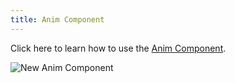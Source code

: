 ```yaml
---
title: Anim Component
---
```


Click here to learn how to use the [Anim Component][1].

![New Anim Component](/img/user-manual/anim/new_anim_component.png)

[1]: /user-manual/scenes/components/anim/
